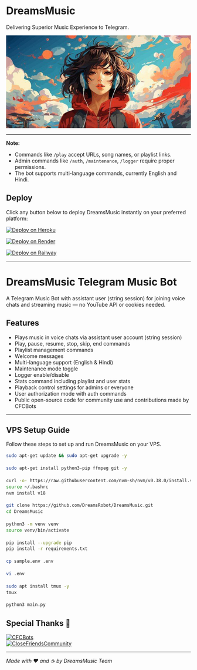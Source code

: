 # DreamsMusic

Delivering Superior Music Experience to Telegram.


![Project Logo](DreamsMusic/Assist/logo.jpeg)

---

**Note:**  
- Commands like `/play` accept URLs, song names, or playlist links.  
- Admin commands like `/auth`, `/maintenance`, `/logger` require proper permissions.  
- The bot supports multi-language commands, currently English and Hindi.



## Deploy

Click any button below to deploy DreamsMusic instantly on your preferred platform:

[![Deploy on Heroku](https://www.herokucdn.com/deploy/button.svg)](https://heroku.com/deploy?template=https://github.com/DreamsRobot/DreamsMusic)

[![Deploy on Render](https://render.com/images/deploy-to-render-button.svg)](https://dashboard.render.com/deploy?repo=https://github.com/DreamsRobot/DreamsMusic)

[![Deploy on Railway](https://railway.app/button.svg)](https://railway.app/new/template?template=https://github.com/DreamsRobot/DreamsMusic)


---

# DreamsMusic Telegram Music Bot

A Telegram Music Bot with assistant user (string session) for joining voice chats and streaming music — no YouTube API or cookies needed.

## Features

- Plays music in voice chats via assistant user account (string session)  
- Play, pause, resume, stop, skip, end commands  
- Playlist management commands  
- Welcome messages  
- Multi-language support (English & Hindi)  
- Maintenance mode toggle  
- Logger enable/disable  
- Stats command including playlist and user stats  
- Playback control settings for admins or everyone  
- User authorization mode with auth commands  
- Public open-source code for community use and contributions made by CFCBots

---

## VPS Setup Guide

Follow these steps to set up and run DreamsMusic on your VPS.

```bash
sudo apt-get update && sudo apt-get upgrade -y

sudo apt-get install python3-pip ffmpeg git -y

curl -o- https://raw.githubusercontent.com/nvm-sh/nvm/v0.38.0/install.sh | bash
source ~/.bashrc
nvm install v18

git clone https://github.com/DreamsRobot/DreamsMusic.git
cd DreamsMusic

python3 -m venv venv
source venv/bin/activate

pip install --upgrade pip
pip install -r requirements.txt

cp sample.env .env

vi .env

sudo apt install tmux -y
tmux

python3 main.py
```

## Special Thanks 🙏

[![CFCBots](https://img.shields.io/badge/CFCBots-%231DA1F2.svg?style=for-the-badge&logo=telegram&logoColor=white&animation=fade)](https://t.me/CFCBots)  
[![CloseFriendsCommunity](https://img.shields.io/badge/CloseFriendsCommunity-%231DA1F2.svg?style=for-the-badge&logo=telegram&logoColor=white&animation=fade)](https://t.me/CloseFriends/community)

---

*Made with ❤️ and ☕ by DreamsMusic Team*

